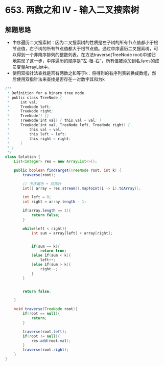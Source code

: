 # 653. 两数之和 IV - 输入二叉搜索树


## 解题思路

* 中序遍历二叉搜索树：因为二叉搜索树的性质是左子树的所有节点值都小于根节点值，右子树的所有节点值都大于根节点值。通过中序遍历二叉搜索树，可以得到一个非降序排列的整数列表。在方法traverse(TreeNode root)中递归地实现了这一步，中序遍历的顺序是“左-根-右”，所有值被添加到名为res的成员变量ArrayList<Integer>中。
* 使用双指针法查找是否有两数之和等于k：将得到的有序列表转换成数组，然后使用双指针法来查找是否存在一对数字其和为k

```java
/**
 * Definition for a binary tree node.
 * public class TreeNode {
 *     int val;
 *     TreeNode left;
 *     TreeNode right;
 *     TreeNode() {}
 *     TreeNode(int val) { this.val = val; }
 *     TreeNode(int val, TreeNode left, TreeNode right) {
 *         this.val = val;
 *         this.left = left;
 *         this.right = right;
 *     }
 * }
 */
class Solution {
    List<Integer> res = new ArrayList<>();

    public boolean findTarget(TreeNode root, int k) {
        traverse(root);

        // 中序遍历 + 双指针
        int[] array = res.stream().mapToInt(i -> i).toArray();

        int left = 0;
        int right = array.length - 1;

        if(array.length == 1){
            return false;
        }

        while(left < right){
            int sum = array[left] + array[right];


            if(sum == k){
                return true;
            }else if(sum < k){
                left++;
            }else if(sum > k){
                right--;
            }
        }


        return false;

    }

    void traverse(TreeNode root){
        if(root == null){
            return;
        }

        traverse(root.left);
        if(root != null){
            res.add(root.val);
        }
        traverse(root.right);
    }
}

```